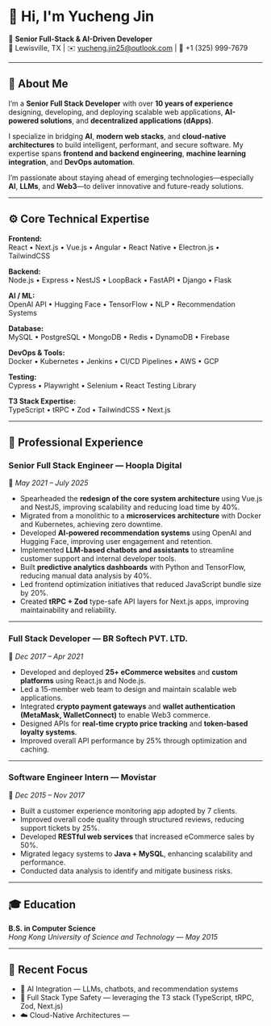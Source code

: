 # 👋 Hi, I'm Yucheng Jin

🚀 **Senior Full-Stack & AI-Driven Developer**  
📍 Lewisville, TX | ✉️ yucheng.jin25@outlook.com | 📱 +1 (325) 999-7679  

---

## 🧠 About Me

I’m a **Senior Full Stack Developer** with over **10 years of experience** designing, developing, and deploying scalable web applications, **AI-powered solutions**, and **decentralized applications (dApps)**.

I specialize in bridging **AI**, **modern web stacks**, and **cloud-native architectures** to build intelligent, performant, and secure software. My expertise spans **frontend and backend engineering**, **machine learning integration**, and **DevOps automation**.

I’m passionate about staying ahead of emerging technologies—especially **AI**, **LLMs**, and **Web3**—to deliver innovative and future-ready solutions.

---

## ⚙️ Core Technical Expertise

**Frontend:**  
React • Next.js • Vue.js • Angular • React Native • Electron.js • TailwindCSS  

**Backend:**  
Node.js • Express • NestJS • LoopBack • FastAPI • Django • Flask  

**AI / ML:**  
OpenAI API • Hugging Face • TensorFlow • NLP • Recommendation Systems  

**Database:**  
MySQL • PostgreSQL • MongoDB • Redis • DynamoDB • Firebase  

**DevOps & Tools:**  
Docker • Kubernetes • Jenkins • CI/CD Pipelines • AWS • GCP  

**Testing:**  
Cypress • Playwright • Selenium • React Testing Library  

**T3 Stack Expertise:**  
TypeScript • tRPC • Zod • TailwindCSS • Next.js  

---

## 💼 Professional Experience

### **Senior Full Stack Engineer — Hoopla Digital**  
📅 *May 2021 – July 2025*

- Spearheaded the **redesign of the core system architecture** using Vue.js and NestJS, improving scalability and reducing load time by 40%.  
- Migrated from a monolithic to a **microservices architecture** with Docker and Kubernetes, achieving zero downtime.  
- Developed **AI-powered recommendation systems** using OpenAI and Hugging Face, improving user engagement and retention.  
- Implemented **LLM-based chatbots and assistants** to streamline customer support and internal developer tools.  
- Built **predictive analytics dashboards** with Python and TensorFlow, reducing manual data analysis by 40%.  
- Led frontend optimization initiatives that reduced JavaScript bundle size by 20%.  
- Created **tRPC + Zod** type-safe API layers for Next.js apps, improving maintainability and reliability.  

---

### **Full Stack Developer — BR Softech PVT. LTD.**  
📅 *Dec 2017 – Apr 2021*

- Developed and deployed **25+ eCommerce websites** and **custom platforms** using React.js and Node.js.  
- Led a 15-member web team to design and maintain scalable web applications.  
- Integrated **crypto payment gateways** and **wallet authentication (MetaMask, WalletConnect)** to enable Web3 commerce.  
- Designed APIs for **real-time crypto price tracking** and **token-based loyalty systems**.  
- Improved overall API performance by 25% through optimization and caching.  

---

### **Software Engineer Intern — Movistar**  
📅 *Dec 2015 – Nov 2017*

- Built a customer experience monitoring app adopted by 7 clients.  
- Improved overall code quality through structured reviews, reducing support tickets by 25%.  
- Developed **RESTful web services** that increased eCommerce sales by 50%.  
- Migrated legacy systems to **Java + MySQL**, enhancing scalability and performance.  
- Conducted data analysis to identify and mitigate business risks.  

---

## 🎓 Education

**B.S. in Computer Science**  
*Hong Kong University of Science and Technology — May 2015*  

---

## 🧩 Recent Focus

- 🤖 AI Integration — LLMs, chatbots, and recommendation systems  
- 🧱 Full Stack Type Safety — leveraging the T3 stack (TypeScript, tRPC, Zod, Next.js)  
- ☁️ Cloud-Native Architectures —
